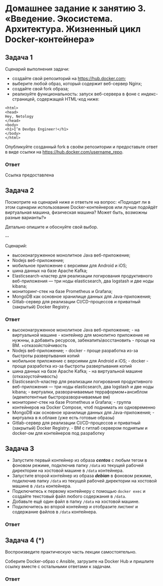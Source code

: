 
# Домашнее задание к занятию 3. «Введение. Экосистема. Архитектура. Жизненный цикл Docker-контейнера»


## Задача 1

Сценарий выполнения задачи:

- создайте свой репозиторий на https://hub.docker.com;
- выберите любой образ, который содержит веб-сервер Nginx;
- создайте свой fork образа;
- реализуйте функциональность:
запуск веб-сервера в фоне с индекс-страницей, содержащей HTML-код ниже:
```
<html>
<head>
Hey, Netology
</head>
<body>
<h1>I’m DevOps Engineer!</h1>
</body>
</html>
```

Опубликуйте созданный fork в своём репозитории и предоставьте ответ в виде ссылки на https://hub.docker.com/username_repo.

### Ответ

Ссылка предоставлена

## Задача 2

Посмотрите на сценарий ниже и ответьте на вопрос:
«Подходит ли в этом сценарии использование Docker-контейнеров или лучше подойдёт виртуальная машина, физическая машина? Может быть, возможны разные варианты?»

Детально опишите и обоснуйте свой выбор.

--

Сценарий:

- высоконагруженное монолитное Java веб-приложение;
- Nodejs веб-приложение;
- мобильное приложение c версиями для Android и iOS;
- шина данных на базе Apache Kafka;
- Elasticsearch-кластер для реализации логирования продуктивного веб-приложения — три ноды elasticsearch, два logstash и две ноды kibana;
- мониторинг-стек на базе Prometheus и Grafana;
- MongoDB как основное хранилище данных для Java-приложения;
- Gitlab-сервер для реализации CI/CD-процессов и приватный (закрытый) Docker Registry.

### Ответ
- высоконагруженное монолитное Java веб-приложение; - на виртуальной машине - контейнер для монолитно приложение не нужнны, а добавить ресурсов, забекапить\восстановить - проще на ВМ. +отказойстойчивость
- Nodejs веб-приложение; - docker - проще разработка из-за быстроты развертывания копий
- мобильное приложение c версиями для Android и iOS; - docker - проще разработка из-за быстроты развертывания копий
- шина данных на базе Apache Kafka; - на виртуальной машине (отказоустойчивость)
- Elasticsearch-кластер для реализации логирования продуктивного веб-приложения — три ноды elasticsearch, два logstash и две ноды kibana; - виртуалки, разворачиваемые терраформом+ансиблом (идемпотентные быстроразворачиваемые вм)
- мониторинг-стек на базе Prometheus и Grafana; - группа контейнеров на Docker Compose, чтоб поднимать их одновременно
- MongoDB как основное хранилище данных для Java-приложения; - виртуалка в я.облаке (уже есть готовые образы)
- Gitlab-сервер для реализации CI/CD-процессов и приватный (закрытый) Docker Registry. - ВМ с гитлаб сервером поднятым и docker-ом для контейнеров под разработку

## Задача 3

- Запустите первый контейнер из образа ***centos*** c любым тегом в фоновом режиме, подключив папку ```/data``` из текущей рабочей директории на хостовой машине в ```/data``` контейнера.
- Запустите второй контейнер из образа ***debian*** в фоновом режиме, подключив папку ```/data``` из текущей рабочей директории на хостовой машине в ```/data``` контейнера.
- Подключитесь к первому контейнеру с помощью ```docker exec``` и создайте текстовый файл любого содержания в ```/data```.
- Добавьте ещё один файл в папку ```/data``` на хостовой машине.
- Подключитесь во второй контейнер и отобразите листинг и содержание файлов в ```/data``` контейнера.

### Ответ



## Задача 4 (*)

Воспроизведите практическую часть лекции самостоятельно.

Соберите Docker-образ с Ansible, загрузите на Docker Hub и пришлите ссылку вместе с остальными ответами к задачам.

### Ответ




